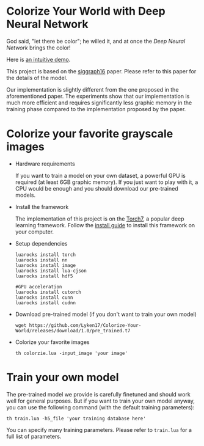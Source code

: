 # Colorize Your World with Deep Neural Network
God said, "let there be color"; he willed it, and at once the *Deep Neural Network* brings the color!

Here is [an intuitive demo](https://github.com/Lyken17/Colorize-Your-World/blob/master/Demo.ipynb).

This project is based on the [siggraph16](http://hi.cs.waseda.ac.jp/~iizuka/projects/colorization/data/colorization_sig2016.pdf) paper. Please refer to this paper for the details of the model.

Our implementation is slightly different from the one proposed in the aforementioned paper. The experiments show that our implementation is much more efficient and requires significantly less graphic memory in the training phase compared to the implementation proposed by the paper.

# Colorize your favorite grayscale images
* Hardware requirements

  If you want to train a model on your own dataset, a powerful GPU is required (at least 6GB graphic memory). If you just want to play with it, a CPU would be enough and you should download our pre-trained models.

* Install the framework

  The implementation of this project is on the [Torch7](http://torch.ch), a popular deep learning framework. Follow the [install guide](http://torch.ch/docs/getting-started.html#) to install this framework on your computer.

* Setup dependencies
  ```
  luarocks install torch
  luarocks install nn
  luarocks install image
  luarocks install lua-cjson
  luarocks install hdf5

  #GPU acceleration
  luarocks install cutorch
  luarocks install cunn
  luarocks install cudnn
  ```
  
*  Download pre-trained model (if you don't want to train your own model)

    `wget https://github.com/Lyken17/Colorize-Your-World/releases/download/1.0/pre_trained.t7`

* Colorize your favorite images

    `th colorzie.lua -input_image 'your image' `

# Train your own model

The pre-trained model we provide is carefully finetuned and should work well for general purposes. But if you want to train your own model anyway, you can use the following command (with the default training parameters):
  
  `th train.lua -h5_file 'your training database here'`
  
 You can specify many training parameters. Please refer to `train.lua` for a full list of parameters.
